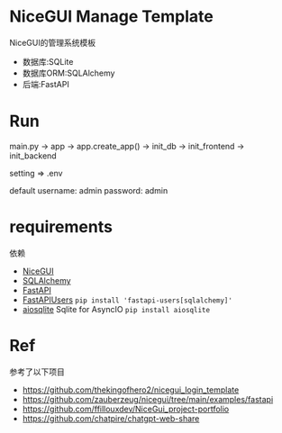 # NiceGUI Manage Template

NiceGUI的管理系统模板

- 数据库:SQLite
- 数据库ORM:SQLAlchemy
- 后端:FastAPI

# Run

main.py -> app -> app.create_app() -> init_db -> init_frontend -> init_backend

setting => .env

default username: admin password: admin

# requirements

依赖

- [NiceGUI](https://github.com/zauberzeug/nicegui/)
- [SQLAlchemy](https://github.com/sqlalchemy/sqlalchemy)
- [FastAPI](https://github.com/tiangolo/fastapi)
- [FastAPIUsers](https://github.com/fastapi-users/fastapi-users) `pip install 'fastapi-users[sqlalchemy]'`
- [aiosqlite](https://github.com/omnilib/aiosqlite) Sqlite for AsyncIO `pip install aiosqlite`

# Ref

参考了以下项目

- https://github.com/thekingofhero2/nicegui_login_template
- https://github.com/zauberzeug/nicegui/tree/main/examples/fastapi
- https://github.com/ffillouxdev/NiceGui_project-portfolio
- https://github.com/chatpire/chatgpt-web-share